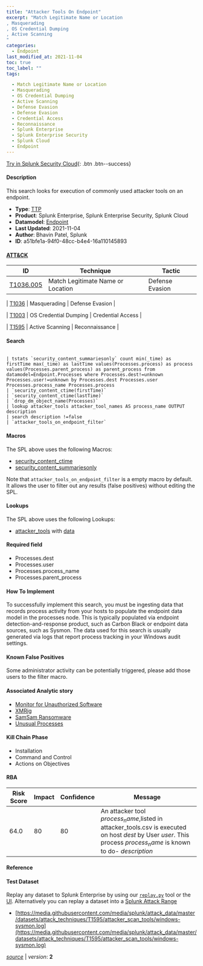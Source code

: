 ```yaml
---
title: "Attacker Tools On Endpoint"
excerpt: "Match Legitimate Name or Location
, Masquerading
, OS Credential Dumping
, Active Scanning
"
categories:
  - Endpoint
last_modified_at: 2021-11-04
toc: true
toc_label: ""
tags:

  - Match Legitimate Name or Location
  - Masquerading
  - OS Credential Dumping
  - Active Scanning
  - Defense Evasion
  - Defense Evasion
  - Credential Access
  - Reconnaissance
  - Splunk Enterprise
  - Splunk Enterprise Security
  - Splunk Cloud
  - Endpoint
---
```




[Try in Splunk Security Cloud](https://www.splunk.com/en_us/cyber-security.html){: .btn .btn--success}

#### Description

This search looks for execution of commonly used attacker tools on an endpoint.

- **Type**: [TTP](https://github.com/splunk/security_content/wiki/object-Analytic-Types)
- **Product**: Splunk Enterprise, Splunk Enterprise Security, Splunk Cloud
- **Datamodel**: [Endpoint](https://docs.splunk.com/Documentation/CIM/latest/User/Endpoint)
- **Last Updated**: 2021-11-04
- **Author**: Bhavin Patel, Splunk
- **ID**: a51bfe1a-94f0-48cc-b4e4-16a110145893


#### [ATT&CK](https://attack.mitre.org/)

| ID             | Technique        |  Tactic             |
| -------------- | ---------------- |-------------------- |
| [T1036.005](https://attack.mitre.org/techniques/T1036/005/) | Match Legitimate Name or Location | Defense Evasion |

| [T1036](https://attack.mitre.org/techniques/T1036/) | Masquerading | Defense Evasion |

| [T1003](https://attack.mitre.org/techniques/T1003/) | OS Credential Dumping | Credential Access |

| [T1595](https://attack.mitre.org/techniques/T1595/) | Active Scanning | Reconnaissance |

#### Search

```

| tstats `security_content_summariesonly` count min(_time) as firstTime max(_time) as lastTime values(Processes.process) as process values(Processes.parent_process) as parent_process from datamodel=Endpoint.Processes where Processes.dest!=unknown Processes.user!=unknown by Processes.dest Processes.user Processes.process_name Processes.process 
| `security_content_ctime(firstTime)` 
| `security_content_ctime(lastTime)` 
| `drop_dm_object_name(Processes)` 
| lookup attacker_tools attacker_tool_names AS process_name OUTPUT description 
| search description !=false
| `attacker_tools_on_endpoint_filter`
```

#### Macros
The SPL above uses the following Macros:
* [security_content_ctime](https://github.com/splunk/security_content/blob/develop/macros/security_content_ctime.yml)
* [security_content_summariesonly](https://github.com/splunk/security_content/blob/develop/macros/security_content_summariesonly.yml)

Note that `attacker_tools_on_endpoint_filter` is a empty macro by default. It allows the user to filter out any results (false positives) without editing the SPL.

#### Lookups
The SPL above uses the following Lookups:

* [attacker_tools](https://github.com/splunk/security_content/blob/develop/lookups/attacker_tools.yml) with [data](https://github.com/splunk/security_content/tree/develop/lookups/attacker_tools.csv)

#### Required field
* Processes.dest
* Processes.user
* Processes.process_name
* Processes.parent_process


#### How To Implement
To successfully implement this search, you must be ingesting data that records process activity from your hosts to populate the endpoint data model in the processes node. This is typically populated via endpoint detection-and-response product, such as Carbon Black or endpoint data sources, such as Sysmon. The data used for this search is usually generated via logs that report process tracking in your Windows audit settings.

#### Known False Positives
Some administrator activity can be potentially triggered, please add those users to the filter macro.

#### Associated Analytic story
* [Monitor for Unauthorized Software](/stories/monitor_for_unauthorized_software)
* [XMRig](/stories/xmrig)
* [SamSam Ransomware](/stories/samsam_ransomware)
* [Unusual Processes](/stories/unusual_processes)


#### Kill Chain Phase
* Installation
* Command and Control
* Actions on Objectives



#### RBA

| Risk Score  | Impact      | Confidence   | Message      |
| ----------- | ----------- |--------------|--------------|
| 64.0 | 80 | 80 | An attacker tool $process_name$,listed in attacker_tools.csv is executed on host $dest$ by User $user$. This process $process_name$ is known to do- $description$ |




#### Reference


#### Test Dataset
Replay any dataset to Splunk Enterprise by using our [`replay.py`](https://github.com/splunk/attack_data#using-replaypy) tool or the [UI](https://github.com/splunk/attack_data#using-ui).
Alternatively you can replay a dataset into a [Splunk Attack Range](https://github.com/splunk/attack_range#replay-dumps-into-attack-range-splunk-server)


* [https://media.githubusercontent.com/media/splunk/attack_data/master/datasets/attack_techniques/T1595/attacker_scan_tools/windows-sysmon.log](https://media.githubusercontent.com/media/splunk/attack_data/master/datasets/attack_techniques/T1595/attacker_scan_tools/windows-sysmon.log)



[*source*](https://github.com/splunk/security_content/tree/develop/detections/endpoint/attacker_tools_on_endpoint.yml) \| *version*: **2**